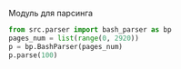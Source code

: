 Модуль для парсинга


```python
from src.parser import bash_parser as bp
pages_num = list(range(0, 2920))
p = bp.BashParser(pages_num)
p.parse(100)
```